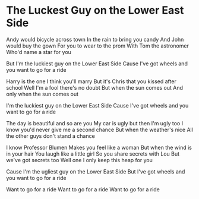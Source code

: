 # The Luckest Guy on the Lower East Side

Andy would bicycle across town
In the rain to bring you candy
And John would buy the gown
For you to wear to the prom
With Tom the astronomer
Who'd name a star for you

But I'm the luckiest guy on the Lower East Side
Cause I've got wheels and you want to go for a ride

Harry is the one I think you'll marry
But it's Chris that you kissed after school
Well I'm a fool there's no doubt
But when the sun comes out
And only when the sun comes out

I'm the luckiest guy on the Lower East Side
Cause I've got wheels and you want to go for a ride

The day is beautiful and so are you
My car is ugly but then I'm ugly too
I know you'd never give me a second chance
But when the weather's nice
All the other guys don't stand a chance

I know Professor Blumen
Makes you feel like a woman
But when the wind is in your hair
You laugh like a little girl
So you share secrets with Lou
But we've got secrets too
Well one I only keep this heap for you

Cause I'm the ugliest guy on the Lower East Side
But I've got wheels and you want to go for a ride

Want to go for a ride
Want to go for a ride
Want to go for a ride
